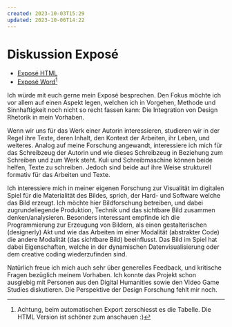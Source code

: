```yaml
---
created: 2023-10-03T15:29
updated: 2023-10-06T14:22
---
```

# Diskussion Exposé

- [Exposé HTML](output/expose.md)
- [Exposé Word](assets/Expose_Adrian_Demleitner.odt)[^1]

Ich würde mit euch gerne mein Exposé besprechen. Den Fokus möchte ich vor allem auf einen Aspekt legen, welchen ich in Vorgehen, Methode und Sinnhaftigkeit noch nicht so recht fassen kann: Die Integration von Design Rhetorik in mein Vorhaben.

Wenn wir uns für das Werk einer Autorin interessieren, studieren wir in der Regel ihre Texte, deren Inhalt, den Kontext der Arbeiten, ihr Leben, und weiteres. Analog auf meine Forschung angewandt, interessiere ich mich für das Schreibzeug der Autorin und wie dieses Schreibzeug in Beziehung zum Schreiben und zum Werk steht. Kuli und Schreibmaschine können beide helfen, Texte zu schreiben. Jedoch sind beide auf ihre Weise strukturell formativ für das Arbeiten und Texte.

Ich interessiere mich in meiner eigenen Forschung zur Visualität im digitalen Spiel für die Materialität des Bildes, sprich, der Hard- und Software welche das Bild erzeugt. Ich möchte hier Bildforschung betreiben, und dabei zugrundeliegende Produktion, Technik und das sichtbare Bild zusammen denken/analysieren. Besonders interessant empfinde ich die Programmierung zur Erzeugung von Bildern, als einen gestalterischen (designerly) Akt und wie das Arbeiten im einer Modalität (abstrakter Code) die andere Modalität (das sichtbare Bild) beeinflusst. Das Bild im Spiel hat dabei Eigenschaften, welche in der dynamischen Datenvisualisierung oder dem creative coding wiederzufinden sind.

Natürlich freue ich mich auch sehr über generelles Feedback, und kritische Fragen bezüglich meinem Vorhaben. Ich konnte das Projekt schon ausgiebig mit Personen aus den Digital Humanities sowie den Video Game Studies diskutieren. Die Perspektive der Design Forschung fehlt mir noch.

[^1]: Achtung, beim automatischen Export zerschiesst es die Tabelle. Die HTML Version ist schöner zum anschauen :)